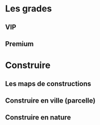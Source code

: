 # Les grades 

## VIP 

## Premium

# Construire 

## Les maps de constructions 

## Construire en ville (parcelle)

## Construire en nature
